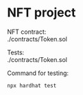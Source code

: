 # NFT project

NFT contract:  
./contracts/Token.sol

Tests:  
./contracts/Token.sol

Command for testing:  
```shell
npx hardhat test
```

